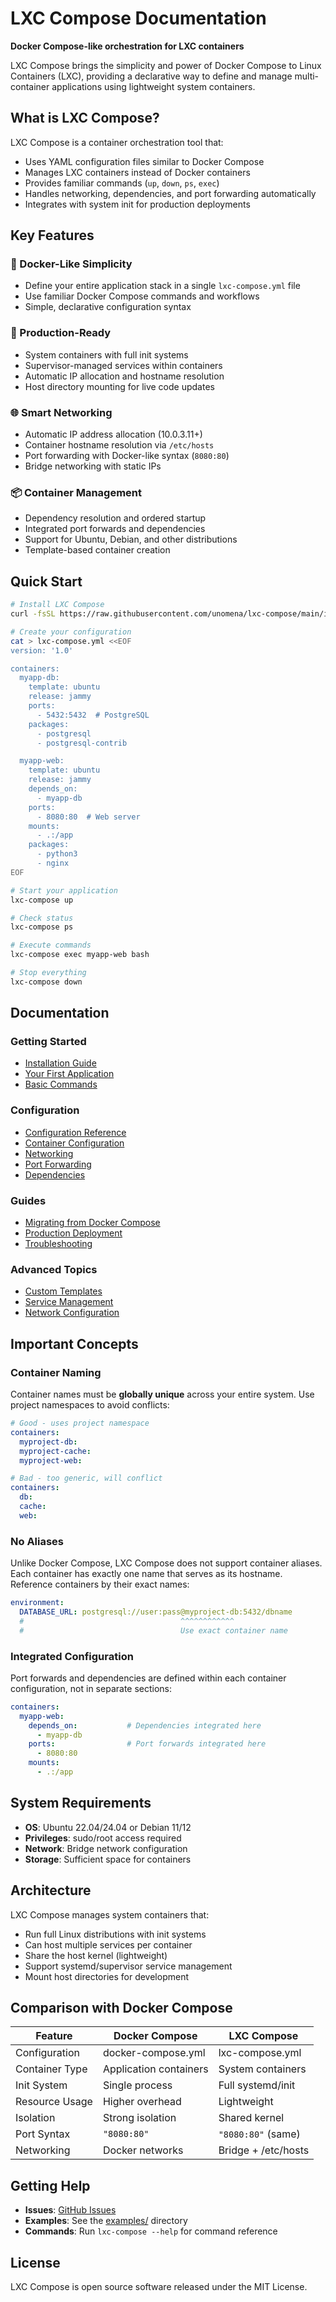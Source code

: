 # LXC Compose Documentation

**Docker Compose-like orchestration for LXC containers**

LXC Compose brings the simplicity and power of Docker Compose to Linux Containers (LXC), providing a declarative way to define and manage multi-container applications using lightweight system containers.

## What is LXC Compose?

LXC Compose is a container orchestration tool that:
- Uses YAML configuration files similar to Docker Compose
- Manages LXC containers instead of Docker containers
- Provides familiar commands (`up`, `down`, `ps`, `exec`)
- Handles networking, dependencies, and port forwarding automatically
- Integrates with system init for production deployments

## Key Features

### 🚀 Docker-Like Simplicity
- Define your entire application stack in a single `lxc-compose.yml` file
- Use familiar Docker Compose commands and workflows
- Simple, declarative configuration syntax

### 🔧 Production-Ready
- System containers with full init systems
- Supervisor-managed services within containers
- Automatic IP allocation and hostname resolution
- Host directory mounting for live code updates

### 🌐 Smart Networking
- Automatic IP address allocation (10.0.3.11+)
- Container hostname resolution via `/etc/hosts`
- Port forwarding with Docker-like syntax (`8080:80`)
- Bridge networking with static IPs

### 📦 Container Management
- Dependency resolution and ordered startup
- Integrated port forwards and dependencies
- Support for Ubuntu, Debian, and other distributions
- Template-based container creation

## Quick Start

```bash
# Install LXC Compose
curl -fsSL https://raw.githubusercontent.com/unomena/lxc-compose/main/install.sh | sudo bash

# Create your configuration
cat > lxc-compose.yml <<EOF
version: '1.0'

containers:
  myapp-db:
    template: ubuntu
    release: jammy
    ports:
      - 5432:5432  # PostgreSQL
    packages:
      - postgresql
      - postgresql-contrib

  myapp-web:
    template: ubuntu
    release: jammy
    depends_on:
      - myapp-db
    ports:
      - 8080:80  # Web server
    mounts:
      - .:/app
    packages:
      - python3
      - nginx
EOF

# Start your application
lxc-compose up

# Check status
lxc-compose ps

# Execute commands
lxc-compose exec myapp-web bash

# Stop everything
lxc-compose down
```

## Documentation

### Getting Started
- [Installation Guide](getting-started.md#installation)
- [Your First Application](getting-started.md#first-app)
- [Basic Commands](getting-started.md#basic-commands)

### Configuration
- [Configuration Reference](configuration.md)
- [Container Configuration](configuration.md#containers)
- [Networking](configuration.md#networking)
- [Port Forwarding](configuration.md#port-forwarding)
- [Dependencies](configuration.md#dependencies)

### Guides
- [Migrating from Docker Compose](docker-compose-migration.md)
- [Production Deployment](production.md)
- [Troubleshooting](troubleshooting.md)

### Advanced Topics
- [Custom Templates](advanced/templates.md)
- [Service Management](advanced/services.md)
- [Network Configuration](advanced/networking.md)

## Important Concepts

### Container Naming
Container names must be **globally unique** across your entire system. Use project namespaces to avoid conflicts:

```yaml
# Good - uses project namespace
containers:
  myproject-db:
  myproject-cache:
  myproject-web:

# Bad - too generic, will conflict
containers:
  db:
  cache:
  web:
```

### No Aliases
Unlike Docker Compose, LXC Compose does not support container aliases. Each container has exactly one name that serves as its hostname. Reference containers by their exact names:

```yaml
environment:
  DATABASE_URL: postgresql://user:pass@myproject-db:5432/dbname
  #                                   ^^^^^^^^^^^^
  #                                   Use exact container name
```

### Integrated Configuration
Port forwards and dependencies are defined within each container configuration, not in separate sections:

```yaml
containers:
  myapp-web:
    depends_on:           # Dependencies integrated here
      - myapp-db
    ports:                # Port forwards integrated here
      - 8080:80
    mounts:
      - .:/app
```

## System Requirements

- **OS**: Ubuntu 22.04/24.04 or Debian 11/12
- **Privileges**: sudo/root access required
- **Network**: Bridge network configuration
- **Storage**: Sufficient space for containers

## Architecture

LXC Compose manages system containers that:
- Run full Linux distributions with init systems
- Can host multiple services per container
- Share the host kernel (lightweight)
- Support systemd/supervisor service management
- Mount host directories for development

## Comparison with Docker Compose

| Feature | Docker Compose | LXC Compose |
|---------|---------------|-------------|
| Configuration | docker-compose.yml | lxc-compose.yml |
| Container Type | Application containers | System containers |
| Init System | Single process | Full systemd/init |
| Resource Usage | Higher overhead | Lightweight |
| Isolation | Strong isolation | Shared kernel |
| Port Syntax | `"8080:80"` | `"8080:80"` (same) |
| Networking | Docker networks | Bridge + /etc/hosts |

## Getting Help

- **Issues**: [GitHub Issues](https://github.com/unomena/lxc-compose/issues)
- **Examples**: See the [examples/](https://github.com/unomena/lxc-compose/tree/main/examples) directory
- **Commands**: Run `lxc-compose --help` for command reference

## License

LXC Compose is open source software released under the MIT License.